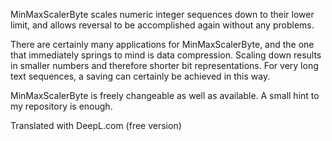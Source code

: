 MinMaxScalerByte scales numeric integer sequences down to their lower limit, and allows reversal to be accomplished again without any problems.

There are certainly many applications for MinMaxScalerByte, and the one that immediately springs to mind is data compression. Scaling down results in smaller numbers and therefore shorter bit representations. For very long text sequences, a saving can certainly be achieved in this way.

MinMaxScalerByte is freely changeable as well as available. 
A small hint to my repository is enough.

Translated with DeepL.com (free version)
